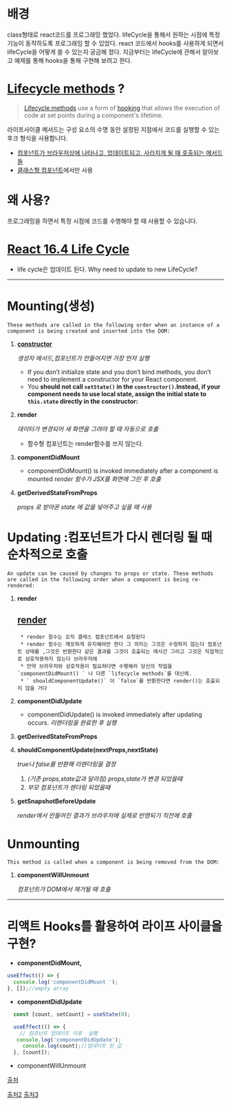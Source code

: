 # 배경

class형태로 react코드를 프로그래밍 했었다.
lifeCycle을 통해서 원하는 시점에 특정 기능이 동작하도록 프로그래밍 할 수 있었다.
react 코드에서 hooks를 사용하게 되면서 lifeCycle을 어떻게 쓸 수 있는지 궁금해 졌다.
지금부터는 lifeCycle에 관해서 알아보고 예제를 통해 hooks을 통해 구현해 보려고 한다.

# [Lifecycle methods](https://projects.wojtekmaj.pl/react-lifecycle-methods-diagram/) ?

>[Lifecycle methods](https://en.wikipedia.org/wiki/React_(JavaScript_library)#Lifecycle_methods) use a form of [hooking](https://en.wikipedia.org/wiki/Hooking) that allows the execution of code at set points during a component's lifetime.

라이프사이클 메서드는 구성 요소의 수명 동안 설정된 지점에서 코드를 실행할 수 있는 후크 형식을 사용합니다.

- [컴포넌트가 브라우저상에 나타나고, 업데이트되고, 사라지게 될 때 호출되는 메서드들](https://react.vlpt.us/basic/25-lifecycle.html)
- [클래스형 컴포넌트](https://react.vlpt.us/basic/24-class-component.html)에서만 사용

# 왜 사용?
프로그래밍을 하면서 특정 시점에 코드를 수행해야 할 때 사용할 수 있습니다.

# [React 16.4 Life Cycle](https://miro.medium.com/max/2000/1*rrl7MQc41h5ElkLmMTdSUA.jpeg)

* life cycle은 업데이트 된다.
Why need to update to new LifeCycle?
---

# Mounting(생성)
```
These methods are called in the following order when an instance of a component is being created and inserted into the DOM:
```

1.  **[constructor](https://reactjs.org/docs/react-component.html#constructor)**

    *생성자 메서드,컴포넌트가 만들어지면 가장 먼저 실행*
    * If you don’t initialize state and you don’t bind methods, you don’t need to implement a constructor for your React component.
    * You <b>should not call `setState()` in the `constructor()`.Instead, if your component needs to use local state, <b>assign the initial state to `this.state`</b> directly in the constructor:</b>

1. **render**
    
    *데이터가 변경되어 새 화면을 그려야 할 때 자동으로 호출*
    
    - 함수형 컴포넌트는 render함수를 쓰지 않는다.
2. **componentDidMount**
    * componentDidMount() is invoked immediately after a component is mounted
    *render 함수가 JSX를 화면에 그린 후 호출*
    
3. **getDerivedStateFromProps**
    
    *props 로 받아온 state 에 값을 넣어주고 싶을 때 사용*

# Updating :컴포넌트가 다시 렌더링 될 때 순차적으로 호출

```
An update can be caused by changes to props or state. These methods are called in the following order when a component is being re-rendered:
```

1. **render**
    ## [render](https://reactjs.org/docs/react-component.html#render)

        * render 함수는 오직 클레스 컴포넌트에서 요청된다
        * render 함수는 꺠끗하게 유지해야만 한다 그 의미는 그것은 수정하지 않는다 컴포넌트 상태를 ,그것은 반환한다 같은 결과를 그것이 호출되는 매시간 그리고 그것은 직접적으로 상호작용하지 않는다 브라우저에
        * 만약 브라우저와 상호작용이 필요하다면 수행해라 당신의 작업을 `componentDidMount() ` 나 다른 `lifecycle methods`를 대신에.
        * ` shouldComponentUpdate()` 이 `false`를 반환한다면 render()는 호출되지 않을 거다

2. **componentDidUpdate**
    * componentDidUpdate() is invoked immediately after updating occurs.
    *리렌더링을 완료한 후 실행*
    
3. **getDerivedStateFromProps**
4. **shouldComponentUpdate(nextProps,nextState)**
    
      *true나 false를 반환해 리렌더링을 결정*
    
    1.  *(기존 props,state값과 달라짐) props,state가 변경 되었을때*
    2. *부모 컴포넌트가 렌더링 되었을때*
5. **getSnapshotBeforeUpdate**
    
    *render에서 만들어진 결과가 브라우저에 실제로 반영되기 직전에 호출*

# Unmounting

```
This method is called when a component is being removed from the DOM:
```

1. **componentWillUnmount**
    
    *컴포넌트가 DOM에서 제거될 때 호출*

---

# 리액트 Hooks를 활용하여 라이프 사이클을 구현?

- **componentDidMount,**

```jsx
useEffect(() => {
  console.log('componentDidMount ');
}, []);//empty array
```

- **componentDidUpdate**

```jsx
  const [count, setCount] = useState(0);

  useEffect(() => {
    // 컴포넌트 업데이트 이후  실행
   console.log('componentDidUpdate');
	 console.log(count);//업데이트 된 값
  }, [count]);
```

- componentWillUnmount

[출처](https://velog.io/@delilah/React-5-Component-%EC%BB%B4%ED%8F%AC%EB%84%8C%ED%8A%B8%EC%9D%98-%EC%83%9D%EB%AA%85%EC%A3%BC%EA%B8%B0)

[출처2](https://kyun2da.dev/react/%EB%A6%AC%EC%95%A1%ED%8A%B8-%EB%9D%BC%EC%9D%B4%ED%94%84%EC%82%AC%EC%9D%B4%ED%81%B4%EC%9D%98-%EC%9D%B4%ED%95%B4/)
[출처3](https://velog.io/@jeonghoheo/React-Hooks%EB%A6%AC%EC%95%A1%ED%8A%B8-%ED%9B%85%EC%8A%A4%EC%9D%98-%EA%B8%B0%EB%B3%B8-Part-1-2jjxpaobgg)
